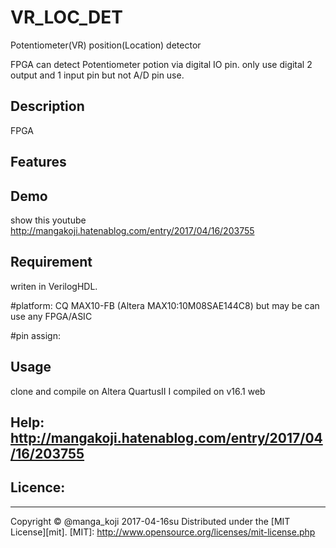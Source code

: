 VR_LOC_DET
====
Potentiometer(VR) position(Location) detector


FPGA can detect Potentiometer potion via digital IO pin.
only use digital 2 output  and 1 input pin but not A/D pin use.

## Description 
FPGA


## Features



## Demo
show this youtube
http://mangakoji.hatenablog.com/entry/2017/04/16/203755


## Requirement
writen in VerilogHDL.


#platform: CQ MAX10-FB (Altera MAX10:10M08SAE144C8)
 but may be can use any FPGA/ASIC


#pin assign:


## Usage
  clone and compile on Altera QuartusII 
  I compiled on v16.1 web



## Help:  http://mangakoji.hatenablog.com/entry/2017/04/16/203755



## Licence:
----------
Copyright &copy; @manga_koji 2017-04-16su
Distributed under the [MIT License][mit].
[MIT]: http://www.opensource.org/licenses/mit-license.php
